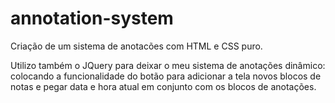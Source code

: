 # annotation-system
Criação de um sistema de anotacões com HTML e CSS puro.

Utilizo também o JQuery para deixar o meu sistema de anotações dinâmico: colocando a funcionalidade do botão para adicionar a tela novos blocos de notas e pegar data e hora atual em conjunto com os blocos de anotações. 
